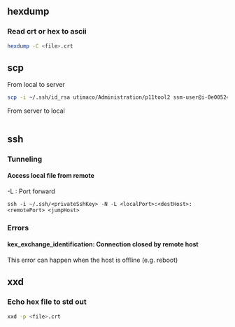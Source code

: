 ## hexdump
### Read crt or hex to ascii
```bash
hexdump -C <file>.crt
```

## scp
From local to server
```bash
scp -i ~/.ssh/id_rsa utimaco/Administration/p11tool2 ssm-user@i-0e005241698fa326c:/home/ssm-user
```

From server to local
```bash

```
## ssh
### Tunneling
#### Access local file from remote 
-L : Port forward
```
ssh -i ~/.ssh/<privateSshKey> -N -L <localPort>:<destHost>:<remotePort> <jumpHost>
```

### Errors
#### kex_exchange_identification: Connection closed by remote host
This error can happen when the host is offline (e.g. reboot)

## xxd
### Echo hex file to std out
```bash
xxd -p <file>.crt
```
